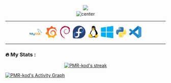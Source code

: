 <div id="header" align="center">
  <img src="https://media.giphy.com/media/QpVUMRUJGokfqXyfa1/giphy.gif" width="400"/>
  </div>
  <div id="header" align="center">
  <img src="https://komarev.com/ghpvc/?username=PMR-kod&style=flat-square&color=blue" alt="center"/>
  </div>
  
  ---
  
  <div id="header" align="center">
  <img src="https://github.com/devicons/devicon/blob/master/icons/mysql/mysql-original-wordmark.svg" title="MySQL"  alt="MySQL" width="40" height="40"/>&nbsp;
  <img src="https://github.com/devicons/devicon/blob/master/icons/grafana/grafana-original.svg" title="grafana"  alt="grafana" width="40" height="40"/>
  <img src="https://github.com/devicons/devicon/blob/master/icons/debian/debian-original.svg" title="debian"  alt="debian" width="40" height="40"/>
  <img src="https://github.com/devicons/devicon/blob/master/icons/fedora/fedora-original.svg" title="debian"  alt="debian" width="40" height="40"/>
  <img src="https://github.com/devicons/devicon/blob/master/icons/linux/linux-original.svg" title="Linux"  alt="Linux" width="40" height="40"/>
  <img src="https://github.com/devicons/devicon/blob/master/icons/windows8/windows8-original.svg" title="Windows"  alt="Windows" width="40" height="40"/>
  <img src="https://github.com/devicons/devicon/blob/master/icons/python/python-original.svg" title="Python" **alt="Python" width="40" height="40"/>
  <img src="https://github.com/devicons/devicon/blob/master/icons/vscode/vscode-original.svg" title="VSCode" **alt="VSCode" width="40" height="40"/>
</div>

---

### :fire: My Stats :
<p align="center">
  <a href="https://github.com/DenverCoder1/github-readme-streak-stats">
    <img title="🔥 Get streak stats for your profile at git.io/streak-stats" alt="PMR-kod's streak" src="https://github-readme-streak-stats.herokuapp.com/?user=PMR-kod&theme=monokai-metallian&hide_border=true"/>
  </a>
 </p>


<!-- https://github.com/ashutosh00710/github-readme-activity-graph -->
<a href="https://github.com/ashutosh00710/github-readme-activity-graph"><img alt="PMR-kod's Activity Graph" src="https://denvercoder1-activity-graph.herokuapp.com/graph/?username=PMR-kod&bg_color=1F222E&color=F8D866&line=F85D7F&point=FFFFFF&hide_border=true" /></a>
